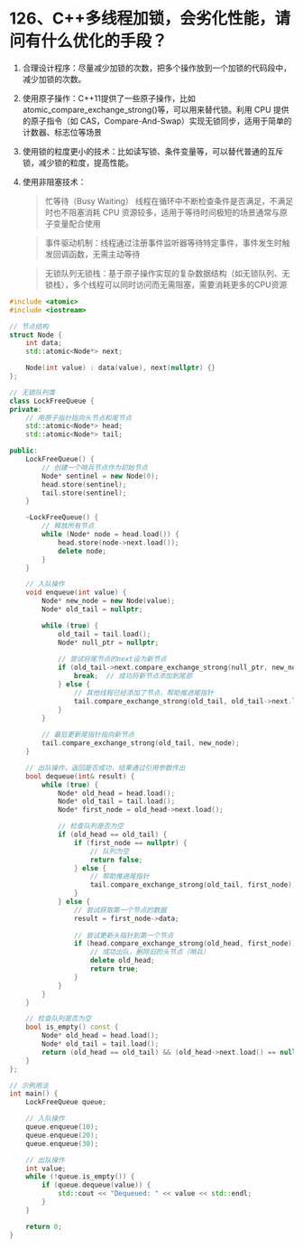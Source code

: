 # 126、C++多线程加锁，会劣化性能，请问有什么优化的手段？

1. 合理设计程序：尽量减少加锁的次数，把多个操作放到一个加锁的代码段中，减少加锁的次数。

2. 使用原子操作：C++11提供了一些原子操作，比如atomic_compare_exchange_strong()等，可以用来替代锁。利用 CPU 提供的原子指令（如 CAS，Compare-And-Swap）实现无锁同步，适用于简单的计数器、标志位等场景

3. 使用锁的粒度更小的技术：比如读写锁、条件变量等，可以替代普通的互斥锁，减少锁的粒度，提高性能。
 
4. 使用非阻塞技术： 

    >忙等待（Busy Waiting）
    线程在循环中不断检查条件是否满足，不满足时也不阻塞消耗 CPU 资源较多，适用于等待时间极短的场景通常与原子变量配合使用  

    >事件驱动机制：线程通过注册事件监听器等待特定事件，事件发生时触发回调函数，无需主动等待

    >无锁队列无锁栈：基于原子操作实现的复杂数据结构（如无锁队列、无锁栈），多个线程可以同时访问而无需阻塞，需要消耗更多的CPU资源

```c++
#include <atomic>
#include <iostream>

// 节点结构
struct Node {
    int data;
    std::atomic<Node*> next;

    Node(int value) : data(value), next(nullptr) {}
};

// 无锁队列类
class LockFreeQueue {
private:
    // 用原子指针指向头节点和尾节点
    std::atomic<Node*> head;
    std::atomic<Node*> tail;

public:
    LockFreeQueue() {
        // 创建一个哨兵节点作为初始节点
        Node* sentinel = new Node(0);
        head.store(sentinel);
        tail.store(sentinel);
    }

    ~LockFreeQueue() {
        // 释放所有节点
        while (Node* node = head.load()) {
            head.store(node->next.load());
            delete node;
        }
    }

    // 入队操作
    void enqueue(int value) {
        Node* new_node = new Node(value);
        Node* old_tail = nullptr;

        while (true) {
            old_tail = tail.load();
            Node* null_ptr = nullptr;
            
            // 尝试将尾节点的next设为新节点
            if (old_tail->next.compare_exchange_strong(null_ptr, new_node)) {
                break;  // 成功将新节点添加到尾部
            } else {
                // 其他线程已经添加了节点，帮助推进尾指针
                tail.compare_exchange_strong(old_tail, old_tail->next.load());
            }
        }
        
        // 最后更新尾指针指向新节点
        tail.compare_exchange_strong(old_tail, new_node);
    }

    // 出队操作，返回是否成功，结果通过引用参数传出
    bool dequeue(int& result) {
        while (true) {
            Node* old_head = head.load();
            Node* old_tail = tail.load();
            Node* first_node = old_head->next.load();

            // 检查队列是否为空
            if (old_head == old_tail) {
                if (first_node == nullptr) {
                    // 队列为空
                    return false;
                } else {
                    // 帮助推进尾指针
                    tail.compare_exchange_strong(old_tail, first_node);
                }
            } else {
                // 尝试获取第一个节点的数据
                result = first_node->data;
                
                // 尝试更新头指针到第一个节点
                if (head.compare_exchange_strong(old_head, first_node)) {
                    // 成功出队，删除旧的头节点（哨兵）
                    delete old_head;
                    return true;
                }
            }
        }
    }

    // 检查队列是否为空
    bool is_empty() const {
        Node* old_head = head.load();
        Node* old_tail = tail.load();
        return (old_head == old_tail) && (old_head->next.load() == nullptr);
    }
};

// 示例用法
int main() {
    LockFreeQueue queue;

    // 入队操作
    queue.enqueue(10);
    queue.enqueue(20);
    queue.enqueue(30);

    // 出队操作
    int value;
    while (!queue.is_empty()) {
        if (queue.dequeue(value)) {
            std::cout << "Dequeued: " << value << std::endl;
        }
    }

    return 0;
}
```
